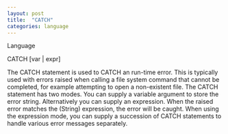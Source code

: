 ```yaml
---
layout: post
title:  "CATCH"
categories: language
---
```

Language

CATCH [var | expr]

The CATCH statement is used to CATCH an run-time error. This is typically used with errors raised when calling a file system command that cannot be completed, for example attempting to open a non-existent file. The CATCH statement has two modes. You can supply a variable argument to store the error string. Alternatively you can supply an expression. When the raised error matches the (String) expression, the error will be caught. When using the expression mode, you can supply a succession of CATCH statements to handle various error messages separately.




